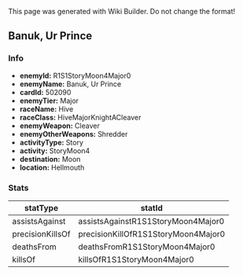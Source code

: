 <span class="wiki-builder">This page was generated with Wiki Builder. Do not change the format!</span>

## Banuk, Ur Prince
### Info
* **enemyId:** R1S1StoryMoon4Major0
* **enemyName:** Banuk, Ur Prince
* **cardId:** 502090
* **enemyTier:** Major
* **raceName:** Hive
* **raceClass:** HiveMajorKnightACleaver
* **enemyWeapon:** Cleaver
* **enemyOtherWeapons:** Shredder
* **activityType:** Story
* **activity:** StoryMoon4
* **destination:** Moon
* **location:** Hellmouth

### Stats
statType | statId
-------- | ------
assistsAgainst | assistsAgainstR1S1StoryMoon4Major0
precisionKillsOf | precisionKillOfR1S1StoryMoon4Major0
deathsFrom | deathsFromR1S1StoryMoon4Major0
killsOf | killsOfR1S1StoryMoon4Major0

